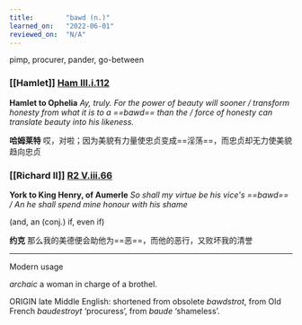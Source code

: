 ```yaml
---
title:        "bawd (n.)"
learned_on:   "2022-06-01"
reviewed_on:  "N/A"
---
```


pimp, procurer, pander, go-between

### [[Hamlet]] [Ham III.i.112](https://www.shakespeareswords.com/Public/Play.aspx?Act=3&Scene=1&WorkId=2#117186) 

**Hamlet to Ophelia** *Ay, truly. For the power of beauty will sooner	/ transform honesty from what it is to a ==bawd== than the / 
 force of honesty can translate beauty into his likeness.*

**哈姆莱特** 哎，对啦；因为美貌有力量使忠贞变成==淫荡==，而忠贞却无力使美貌趋向忠贞

### [[Richard II]] [R2 V.iii.66](https://www.shakespeareswords.com/Public/Play.aspx?Act=5&Scene=3&WorkId=22#192964) 

**York to King Henry, of Aumerle** *So shall my virtue be his vice's ==bawd== / An he shall spend mine honour with his shame*

(and, an (conj.) if, even if)

**约克** 那么我的美德便会助他为==恶==，而他的恶行，又败坏我的清誉

-----

Modern usage

*archaic* a woman in charge of a brothel. 

ORIGIN late Middle English: shortened from obsolete *bawdstrot*, from Old French *baudestroyt* ‘procuress’, from *baude* ‘shameless’.